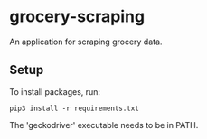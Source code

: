 # grocery-scraping

An application for scraping grocery data.

## Setup
To install packages, run:

```
pip3 install -r requirements.txt
```

The 'geckodriver' executable needs to be in PATH.